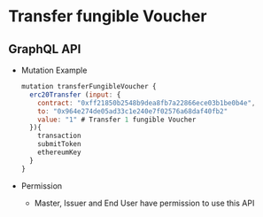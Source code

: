 
# Transfer fungible Voucher

## GraphQL API

- Mutation Example
  ```javascript
  mutation transferFungibleVoucher {
    erc20Transfer (input: {
      contract: "0xff21850b2548b9dea8fb7a22866ece03b1be0b4e",
      to: "0x964e274de05ad33c1e240e7f02576a68daf40fb2"
      value: "1" # Transfer 1 fungible Voucher
    }){
      transaction
      submitToken
      ethereumKey
    }
  }
  ```

- Permission
  - Master, Issuer and End User have permission to use this API

<!-- 
#### After publishFungibleVoucher
- Auth: Issuer
  - publishFungibleVoucher
    - signTx
    - submitTx
  - transferFungibleVoucher to issuer or enduser
    - signTx
    - submitTx -->
